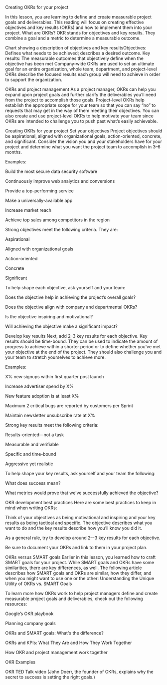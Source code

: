 Creating OKRs for your project

In this lesson, you are learning to define and create measurable project goals and deliverables. This reading will focus on creating effective objectives and key results (OKRs) and how to implement them into your project.
What are OKRs?
OKR stands for objectives and key results. They combine a goal and a metric to determine a measurable outcome. 

Chart showing a description of objectives and key resultsObjectives: Defines what needs to be achieved; describes a desired outcome.
Key results: The measurable outcomes that objectively define when the objective has been met
Company-wide OKRs are used to set an ultimate goal for an entire organization, whole team, department, and project-level OKRs describe the focused results each group will need to achieve in order to support the organization.

OKRs and project management
As a project manager, OKRs can help you expand upon project goals and further clarify the deliverables you’ll need from the project to accomplish those goals. Project-level OKRs help establish the appropriate scope for your team so that you can say “no” to requests that may get in the way of them meeting their objectives. You can also create and use project-level OKRs to help motivate your team since OKRs are intended to challenge you to push past what’s easily achievable. 

Creating OKRs for your project
Set your objectives
Project objectives should be aspirational, aligned with organizational goals, action-oriented, concrete, and significant. Consider the vision you and your stakeholders have for your project and determine what you want the project team to accomplish in 3–6 months.

Examples:

Build the most secure data security software 

Continuously improve web analytics and conversions

Provide a top-performing service

Make a universally-available app

Increase market reach

Achieve top sales among competitors in the region


Strong objectives meet the following criteria. They are:

Aspirational

Aligned with organizational goals

Action-oriented

Concrete

Significant

To help shape each objective, ask yourself and your team:

Does the objective help in achieving the project’s overall goals?

Does the objective align with company and departmental OKRs?

Is the objective inspiring and motivational?

Will achieving the objective make a significant impact?

Develop key results
Next, add 2–3 key results for each objective. Key results should be time-bound. They can be used to indicate the amount of progress to achieve within a shorter period or to define whether you’ve met your objective at the end of the project. They should also challenge you and your team to stretch yourselves to achieve more.

Examples:

X% new signups within first quarter post launch

Increase advertiser spend by X%

New feature adoption is at least X% 

Maximum 2 critical bugs are reported by customers per Sprint

Maintain newsletter unsubscribe rate at X%

Strong key results meet the following criteria:

Results-oriented—not a task

Measurable and verifiable

Specific and time-bound

Aggressive yet realistic

To help shape your key results, ask yourself and your team the following:

What does success mean?

What metrics would prove that we’ve successfully achieved the objective?

OKR development best practices
Here are some best practices to keep in mind when writing OKRs:

Think of your objectives as being motivational and inspiring and your key results as being tactical and specific. The objective describes what you want to do and the key results describe how you’ll know you did it. 

As a general rule, try to develop around 2–-3  key results for each objective.

Be sure to document your OKRs and link to them in your project plan.

OKRs versus SMART goals
Earlier in this lesson, you learned how to craft SMART goals for your project. While SMART goals and OKRs have some similarities, there are key differences, as well. The following article describes how SMART goals and OKRs are similar, how they differ, and when you might want to use one or the other:  Understanding the Unique Utility of OKRs vs. SMART Goals

To learn more how OKRs work to help project managers define and create measurable project goals and deliverables, check out the following resources:

Google’s OKR playbook

Planning company goals

OKRs and SMART goals: What's the difference?

OKRs and KPIs: What They Are and How They Work Together

How OKR and project management work together

OKR Examples

OKR TED Talk video (John Doerr, the founder of OKRs, explains why the secret to success is setting the right goals.)